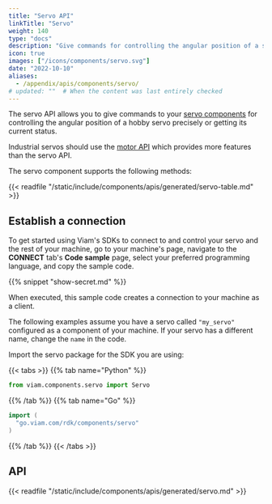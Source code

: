 ```yaml
---
title: "Servo API"
linkTitle: "Servo"
weight: 140
type: "docs"
description: "Give commands for controlling the angular position of a servo precisely or getting its current status."
icon: true
images: ["/icons/components/servo.svg"]
date: "2022-10-10"
aliases:
  - /appendix/apis/components/servo/
# updated: ""  # When the content was last entirely checked
---
```


The servo API allows you to give commands to your [servo components](/operate/reference/components/servo/) for controlling the angular position of a hobby servo precisely or getting its current status.

Industrial servos should use the [motor API](/dev/reference/apis/components/motor/) which provides more features than the servo API.

The servo component supports the following methods:

{{< readfile "/static/include/components/apis/generated/servo-table.md" >}}

## Establish a connection

To get started using Viam's SDKs to connect to and control your servo and the rest of your machine, go to your machine's page, navigate to the **CONNECT** tab's **Code sample** page, select your preferred programming language, and copy the sample code.

{{% snippet "show-secret.md" %}}

When executed, this sample code creates a connection to your machine as a client.

The following examples assume you have a servo called `"my_servo"` configured as a component of your machine.
If your servo has a different name, change the `name` in the code.

Import the servo package for the SDK you are using:

{{< tabs >}}
{{% tab name="Python" %}}

```python
from viam.components.servo import Servo
```

{{% /tab %}}
{{% tab name="Go" %}}

```go
import (
  "go.viam.com/rdk/components/servo"
)
```

{{% /tab %}}
{{< /tabs >}}

## API

{{< readfile "/static/include/components/apis/generated/servo.md" >}}
